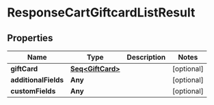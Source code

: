 

# ResponseCartGiftcardListResult


## Properties

Name | Type | Description | Notes
------------ | ------------- | ------------- | -------------
**giftCard** | [**Seq&lt;GiftCard&gt;**](GiftCard.md) |  |  [optional]
**additionalFields** | **Any** |  |  [optional]
**customFields** | **Any** |  |  [optional]



